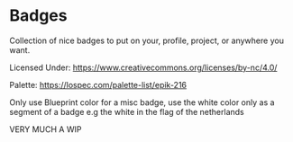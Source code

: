# Badges
Collection of nice badges to put on your, profile, project, or anywhere you want.

Licensed Under:
https://www.creativecommons.org/licenses/by-nc/4.0/

Palette: https://lospec.com/palette-list/epik-216

Only use Blueprint color for a misc badge, use the white color only as a segment of a badge e.g the white in the flag of the netherlands

VERY MUCH A WIP
